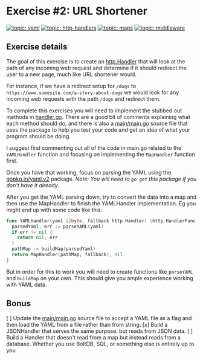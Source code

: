 # Exercise #2: URL Shortener

[![topic: yaml](https://img.shields.io/badge/topic-yaml-green.svg?style=flat-square)](https://github.com/search?q=topic%3Ayaml+org%3Agophercises&type=Repositories)
[![topic: http-handlers](https://img.shields.io/badge/topic-http%20handlers-green.svg?style=flat-square)](https://github.com/search?q=topic%3Ahttp-handlers+org%3Agophercises&type=Repositories)
[![topic: maps](https://img.shields.io/badge/topic-maps-green.svg?style=flat-square)](https://github.com/search?q=topic%3Amaps+org%3Agophercises&type=Repositories)
[![topic: middleware](https://img.shields.io/badge/topic-middleware-green.svg?style=flat-square)](https://github.com/search?q=topic%3Amiddleware+org%3Agophercises&type=Repositories)


## Exercise details

The goal of this exercise is to create an [http.Handler](https://golang.org/pkg/net/http/#Handler) that will look at the path of any incoming web request and determine if it should redirect the user to a new page, much like URL shortener would.

For instance, if we have a redirect setup for `/dogs` to `https://www.somesite.com/a-story-about-dogs` we would look for any incoming web requests with the path `/dogs` and redirect them.

To complete this exercises you will need to implement the stubbed out methods in [handler.go](handler.go). There are a good bit of comments explaining what each method should do, and there is also a [main/main.go](main/main.go) source file that uses the package to help you test your code and get an idea of what your program should be doing.

I suggest first commenting out all of the code in main.go related to the `YAMLHandler` function and focusing on implementing the `MapHandler` function first.

Once you have that working, focus on parsing the YAML using the [gopkg.in/yaml.v2](https://godoc.org/gopkg.in/yaml.v2) package. *Note: You will need to `go get` this package if you don't have it already.*

After you get the YAML parsing down, try to convert the data into a map and then use the MapHandler to finish the YAMLHandler implementation. Eg you might end up with some code like this:

```go
func YAMLHandler(yaml []byte, fallback http.Handler) (http.HandlerFunc, error) {
  parsedYaml, err := parseYAML(yaml)
  if err != nil {
    return nil, err
  }
  pathMap := buildMap(parsedYaml)
  return MapHandler(pathMap, fallback), nil
}
```

But in order for this to work you will need to create functions like `parseYAML` and `buildMap` on your own. This should give you ample experience working with YAML data.


## Bonus

[ ] Update the [main/main.go](main/main.go) source file to accept a YAML file as a flag and then load the YAML from a file rather than from string.
[x] Build a JSONHandler that serves the same purpose, but reads from JSON data.
[ ] Build a Handler that doesn't read from a map but instead reads from a database. Whether you use BoltDB, SQL, or something else is entirely up to you
